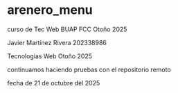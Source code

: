 # arenero_menu
curso de Tec Web BUAP FCC Otoño 2025

Javier Martínez Rivera
202338986

Tecnologias Web
Otoño 2025


continuamos haciendo pruebas con el repositorio remoto

fecha de 21 de octubre del 2025
